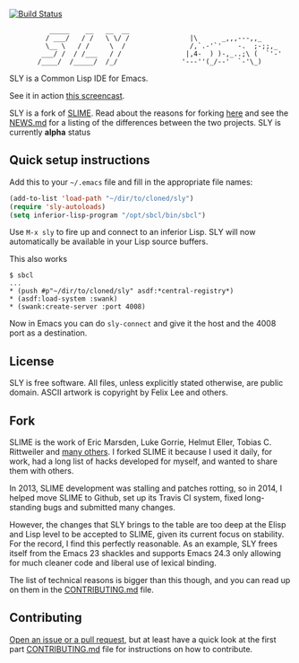 [![Build Status](https://travis-ci.org/capitaomorte/sly.png?branch=master)](https://travis-ci.org/capitaomorte/sly)

```
          _____    __   __  __        
         / ___/   / /   \ \/ /               |\      _,,,---,,_
         \__ \   / /     \  /                /,`.-'`'    -.  ;-;;,_
        ___/ /  / /___   / /                |,4-  ) )-,_..;\ (  `'-'
       /____/  /_____/  /_/                '---''(_/--'  `-'\_)

```

SLY is a Common Lisp IDE for Emacs.

See it in action [this screencast][7]. 

SLY is a fork of [SLIME][1]. Read about the reasons for forking [here][2] and
see the [NEWS.md][6] for a listing of the differences between the two
projects. SLY is currently **alpha** status

Quick setup instructions
------------------------

Add this to your `~/.emacs` file and fill in the appropriate file names:

```el
(add-to-list 'load-path "~/dir/to/cloned/sly")
(require 'sly-autoloads)
(setq inferior-lisp-program "/opt/sbcl/bin/sbcl")
```

Use `M-x sly` to fire up and connect to an inferior Lisp.  SLY will now
automatically be available in your Lisp source buffers.

This also works
```
$ sbcl
...
* (push #p"~/dir/to/cloned/sly" asdf:*central-registry*)
* (asdf:load-system :swank)
* (swank:create-server :port 4008)
```

Now in Emacs you can do `sly-connect` and give it the host and the 4008 port as
a destination.

License
-------

SLY is free software. All files, unless explicitly stated otherwise, are
public domain. ASCII artwork is copyright by Felix Lee and others.

Fork
----

SLIME is the work of Eric Marsden, Luke Gorrie, Helmut Eller, Tobias
C. Rittweiler and [many others][8]. I forked SLIME it because I used it daily,
for work, had a long list of hacks developed for myself, and wanted to share
them with others.

In 2013, SLIME development was stalling and patches rotting, so in 2014, I
helped move SLIME to Github, set up its Travis CI system, fixed long-standing
bugs and submitted many changes.

However, the changes that SLY brings to the table are too deep at the Elisp and
Lisp level to be accepted to SLIME, given its current focus on stability. For
the record, I find this perfectly reasonable. As an example, SLY frees itself
from the Emacs 23 shackles and supports Emacs 24.3 only allowing for much
cleaner code and liberal use of lexical binding.

The list of technical reasons is bigger than this though, and you can read up on
them in the [CONTRIBUTING.md][9] file.

Contributing
------------

[Open an issue or a pull request][4], but at least have a quick look at the
first part [CONTRIBUTING.md][5] file for instructions on how to contribute.

[1]: http://www.common-lisp.net/project/slime/
[2]: https://github.com/capitaomorte/sly/blob/master/README.md#fork
[4]: https://github.com/capitaomorte/sly/issues
[5]: https://github.com/capitaomorte/sly/blob/master/CONTRIBUTING.md
[6]: https://github.com/capitaomorte/sly/blob/master/NEWS.md
[7]: https://www.youtube.com/watch?v=xqWkVvubnSI
[8]: http://common-lisp.net/project/slime/doc/html/Credits.html#Credits
[9]: https://github.com/capitaomorte/sly/blob/master/CONTRIBUTING.md#architecture

<!-- Local Variables: -->
<!-- fill-column: 80 -->
<!-- End: -->
